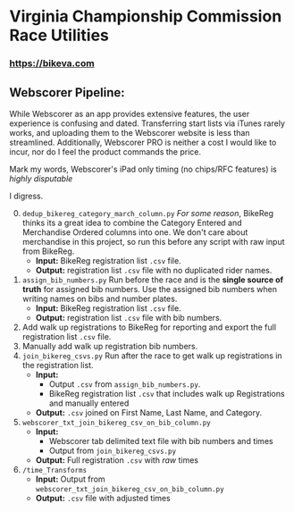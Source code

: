 # Virginia Championship Commission Race Utilities
### https://bikeva.com

## Webscorer Pipeline:
While Webscorer as an app provides extensive features, the user experience is confusing and dated. Transferring start lists via iTunes rarely works, and uploading them to the Webscorer website is less than streamlined. Additionally, Webscorer PRO is neither a cost I would like to incur, nor do I feel the product commands the price. 

Mark my words, Webscorer's iPad only timing (no chips/RFC features) is _highly disputable_

I digress.

0. `dedup_bikereg_category_march_column.py` _For some reason_, BikeReg thinks its a great idea to combine the Category Entered and Merchandise Ordered columns into one. We don't care about merchandise in this project, so run this before any script with raw input from BikeReg.
    * __Input:__ BikeReg registration list `.csv` file.
    * __Output:__ registration list `.csv` file with no duplicated rider names. 
1. `assign_bib_numbers.py` Run before the race and is the __single source of truth__ for assigned bib numbers. Use the assigned bib numbers when writing names on bibs and number plates.
    * __Input:__ BikeReg registration list `.csv` file.
    * __Output:__ registration list `.csv` file with bib numbers.   
2. Add walk up registrations to BikeReg for reporting and export the full registration list `.csv` file.
3. Manually add walk up registration bib numbers.
4. `join_bikereg_csvs.py` Run after the race to get walk up registrations in the registration list.
    * __Input:__ 
        * Output `.csv` from `assign_bib_numbers.py`.
        * BikeReg registration list `.csv` that includes walk up Registrations and manually entered 
    * __Output:__ `.csv` joined on First Name, Last Name, and Category.
5.  `webscorer_txt_join_bikereg_csv_on_bib_column.py` 
    * __Input:__ 
        * Webscorer tab delimited text file with bib numbers and times
        * Output from `join_bikereg_csvs.py`
    * __Output:__ Full registration `.csv` with _raw_ times
6. `/time_Transforms` 
    * __Input:__ Output from `webscorer_txt_join_bikereg_csv_on_bib_column.py`
    * __Output:__ `.csv` file with adjusted times